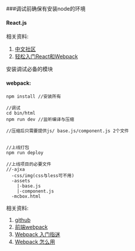 ###调试前确保有安装node的环境

#### React.js

相关资料:

1. [中文社区](http://reactjs.cn/)
2. [轻松入门React和Webpack](http://www.tuicool.com/articles/BrAVv2y)

安装调试必备的模块

#### webpack:
    npm install //安装所有

	//调试
	cd bin/html
	npm run dev //监听编译与压缩

	//压缩后只需要提供js/ base.js/component.js 2个文件


    //上线打包
    npm run deploy

	//上线项目的必要文件
	//-ajxa
	  -css/img(css与less可不用)
	  -assets
	    |-base.js
	    |-component.js
	  -mcbox.html
相关资料:

1. [github](https://github.com/webpack/webpack)
2. [前端webpack](http://itanguo.cn/?p=195)
3. [Webpack 入门指迷](http://segmentfault.com/a/1190000002551952)
4. [Webpack 怎么用](http://segmentfault.com/a/1190000002552008)
